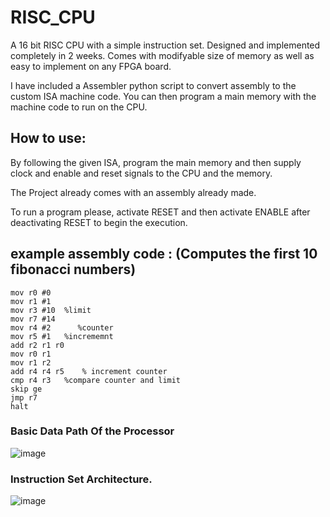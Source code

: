 # RISC_CPU
A 16 bit RISC CPU with a simple instruction set. Designed and implemented completely in 2 weeks. 
Comes with modifyable size of memory as well as easy to implement on any FPGA board. 

I have included a Assembler python script to convert assembly to the custom ISA machine code. You can then program a main memory with the machine code to run on the CPU.

## How to use:
By following the given ISA, program the main memory and then supply clock and enable and reset signals to the CPU and the memory.

The Project already comes with an assembly already made.

To run a program please, activate RESET and then activate ENABLE after deactivating RESET to begin the execution.

## example assembly code : (Computes the first 10 fibonacci numbers)
```
mov r0 #0
mov r1 #1 
mov r3 #10  %limit
mov r7 #14
mov r4 #2      %counter
mov r5 #1   %incrememnt
add r2 r1 r0
mov r0 r1
mov r1 r2
add r4 r4 r5    % increment counter
cmp r4 r3   %compare counter and limit
skip ge 
jmp r7
halt
```
### Basic Data Path Of the Processor
![image](https://github.com/user-attachments/assets/e0687f02-0461-484e-8678-6f4c3077efaa)
### Instruction Set Architecture.   
![image](https://github.com/user-attachments/assets/7cf6f3fa-bad1-45f6-80fb-a714acf76af3)




